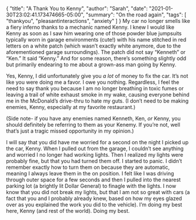 {
    "title": "A Thank You to Kenny",
    "author": "Sarah",
    "date": "2021-01-30T23:02:41.173474665-05:00",
    "summary": "On the road again",
    "tags": [
        "thankyou",
        "pleasantinteractions",
        "anxiety"
    ]
}
My car no longer smells like a fiery inferno thanks to a mechanic named
Kenny. I knew I would like Kenny as soon as I saw him wearing one of
those powder blue jumpsuits typically worn in garage environments
(cute\!) with his name stitched in red letters on a white patch (which
wasn’t exactly white anymore, due to the aforementioned garage
surroundings). The patch did not say “Kenneth” or “Ken.” It said
“Kenny.” And for some reason, there’s something slightly odd but
primarily endearing to me about a grown-ass man going by Kenny.

Yes, Kenny, I did unfortunately give you *a lot* of money to fix the
car. It’s not like you were doing me a favor. I owe you nothing.
Regardless, I feel the need to say thank you because I am no longer
breathing in toxic fumes or leaving a trail of white exhaust smoke in my
wake, causing everyone behind me in the McDonald’s drive-thru to hate my
guts. (I don’t need to be making enemies, Kenny, especially at my
favorite restaurant.)

(Side note- if you have any enemies named Kenneth, Ken, *or* Kenny, you
should definitely be referring to them as your Kenemy. If you’re not,
well that’s just a tragic missed opportunity in my opinion.)

I will say that you did have me worried for a second on the night I
picked up the car, Kenny. When I pulled out from the garage, I couldn’t
see anything and worried I no longer had working lights. Then I realized
my lights were probably fine, but that you had turned them off. I
started to panic. I didn’t remember exactly how to turn them on because
they are automatic, meaning I always leave them in the on position. I
felt like I was driving through outer space for a few seconds and then I
pulled into the nearest parking lot (a brightly lit Dollar General) to
finagle with the lights. I now know that you did not break my lights,
but that I am not so great with cars (a fact that you and I probably
already knew, based on how my eyes glazed over as you explained the work
you did to the vehicle). I’m doing my best here, Kenny (and rest of the
world). Doing my best.
